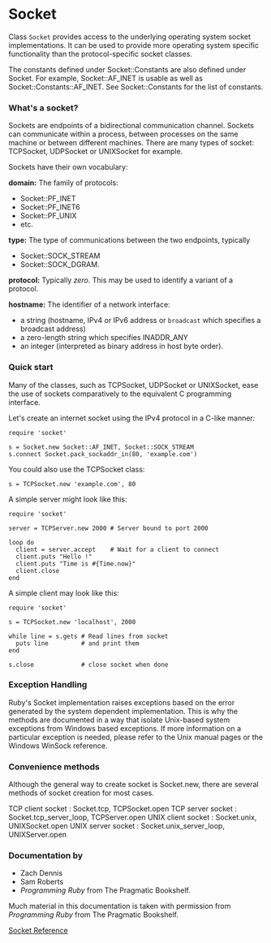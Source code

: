 # Socket

Class `Socket` provides access to the underlying operating system socket
implementations.  It can be used to provide more operating system specific
functionality than the protocol-specific socket classes.

The constants defined under Socket::Constants are also defined under Socket. 
For example, Socket::AF_INET is usable as well as Socket::Constants::AF_INET. 
See Socket::Constants for the list of constants.

### What's a socket?

Sockets are endpoints of a bidirectional communication channel. Sockets can
communicate within a process, between processes on the same machine or between
different machines.  There are many types of socket: TCPSocket, UDPSocket or
UNIXSocket for example.

Sockets have their own vocabulary:

**domain:** The family of protocols:
*   Socket::PF_INET
*   Socket::PF_INET6
*   Socket::PF_UNIX
*   etc.


**type:** The type of communications between the two endpoints, typically
*   Socket::SOCK_STREAM
*   Socket::SOCK_DGRAM.


**protocol:** Typically *zero*. This may be used to identify a variant of a
protocol.

**hostname:** The identifier of a network interface:
*   a string (hostname, IPv4 or IPv6 address or `broadcast` which specifies a
    broadcast address)
*   a zero-length string which specifies INADDR_ANY
*   an integer (interpreted as binary address in host byte order).


### Quick start

Many of the classes, such as TCPSocket, UDPSocket or UNIXSocket, ease the use
of sockets comparatively to the equivalent C programming interface.

Let's create an internet socket using the IPv4 protocol in a C-like manner:

    require 'socket'

    s = Socket.new Socket::AF_INET, Socket::SOCK_STREAM
    s.connect Socket.pack_sockaddr_in(80, 'example.com')

You could also use the TCPSocket class:

    s = TCPSocket.new 'example.com', 80

A simple server might look like this:

    require 'socket'

    server = TCPServer.new 2000 # Server bound to port 2000

    loop do
      client = server.accept    # Wait for a client to connect
      client.puts "Hello !"
      client.puts "Time is #{Time.now}"
      client.close
    end

A simple client may look like this:

    require 'socket'

    s = TCPSocket.new 'localhost', 2000

    while line = s.gets # Read lines from socket
      puts line         # and print them
    end

    s.close             # close socket when done

### Exception Handling

Ruby's Socket implementation raises exceptions based on the error generated by
the system dependent implementation.  This is why the methods are documented
in a way that isolate Unix-based system exceptions from Windows based
exceptions. If more information on a particular exception is needed, please
refer to the Unix manual pages or the Windows WinSock reference.

### Convenience methods

Although the general way to create socket is Socket.new, there are several
methods of socket creation for most cases.

TCP client socket
:   Socket.tcp, TCPSocket.open
TCP server socket
:   Socket.tcp_server_loop, TCPServer.open
UNIX client socket
:   Socket.unix, UNIXSocket.open
UNIX server socket
:   Socket.unix_server_loop, UNIXServer.open


### Documentation by

*   Zach Dennis
*   Sam Roberts
*   *Programming Ruby* from The Pragmatic Bookshelf.


Much material in this documentation is taken with permission from *Programming
Ruby* from The Pragmatic Bookshelf.

[Socket Reference](https://ruby-doc.org/stdlib-2.6/libdoc/socket/rdoc/Socket.html)
